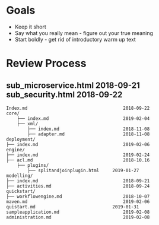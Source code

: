 # Goals

 * Keep it short
 * Say what you really mean - figure out your true meaning
 * Start boldly - get rid of introductory warm up text
 

# Review Process


sub_microservice.html		2018-09-21
sub_security.html			2018-09-22 
---------


	Index.md									2018-09-22 
	core/
	    ├── index.md						   	2019-02-04
		├── xml/
			├── index.md						2018-11-08
			├── adapter.md						2018-11-08
	deployment/
	├── index.md								2019-02-06
	engine/
	├── index.md								2019-02-24
	├── acl.md									2018-10.16
		├── plugins/
			├── splitandjoinplugin.html		2019-01-27
	modelling/
	├── index.md								2018-09-21
	├── activities.md							2018-09-24
	quickstart/			
	├── workflowengine.md						2018-10-07
	maven.md									2019-02-06
	quistart.md								2019-01-31
	sampleapplication.md						2019-02-08
	administration.md							2019-02-08
				
				
